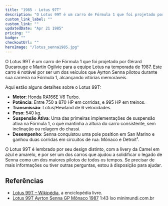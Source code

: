 ```yaml
---
title: "1985 - Lotus 97T"
description: "O Lotus 99T é um carro de Fórmula 1 que foi projetado por Gérard Ducarouge e Martin Ogilvie para a equipe Lotus na temporada de 1987."
custom_link_label: ""
custom_link: ""
updatedDate: "Apr 21 1985"
pricing: ""
badge: ""
checkoutUrl: ""
heroImage: "/lotus_senna1985.jpg"
---
```


O Lotus 99T é um carro de Fórmula 1 que foi projetado por Gérard Ducarouge e Martin Ogilvie para a equipe Lotus na temporada de 1987. Este carro é notável por ser um dos veículos que Ayrton Senna pilotou durante sua carreira na Fórmula 1, alcançando vitórias memoráveis.

Aqui estão alguns detalhes sobre o Lotus 99T:
- **Motor**: Honda RA166E V6 Turbo.
- **Potência**: Entre 750 a 870 HP em corridas, e 995 HP em treinos.
- **Transmissão**: Lotus/Hewland de 6 velocidades.
- **Peso**: 540 kg.
- **Suspensão Ativa**: Uma das primeiras implementações de suspensão ativa na Fórmula 1, o que mantinha a altura do carro consistente, sem inclinação ou rolagem do chassi.
- **Desempenho**: Senna conquistou uma pole position em San Marino e ganhou duas corridas em circuitos de rua: Mônaco e Detroit¹.

O Lotus 99T é lembrado por seu design distinto, com a livery da Camel em azul e amarelo, e por ser um dos carros que ajudou a solidificar o legado de Senna como um dos maiores pilotos de todos os tempos. Se precisar de mais informações ou tiver outras perguntas, estou à disposição para ajudar.

## Referências

  - [Lotus 99T – Wikipédia](https://pt.wikipedia.org/wiki/Lotus_99T), a enciclopédia livre.
  - [Lotus 99T Ayrton Senna GP Mônaco 1987](https://www.minimundi.com.br/lotus-99t-ayrton-senna-gp-monaco-1987-1-43) 1:43 Ixo minimundi.com.br 
